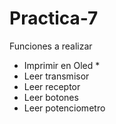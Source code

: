 # Practica-7

Funciones a realizar 
 - Imprimir en Oled   *
 - Leer transmisor
 - Leer receptor
 - Leer botones
 - Leer potenciometro
